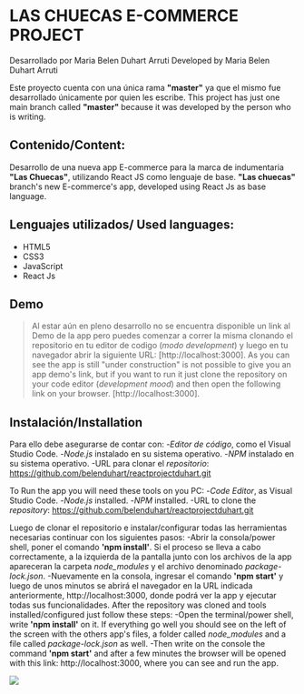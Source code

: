 # LAS CHUECAS E-COMMERCE PROJECT

Desarrollado por Maria Belen Duhart Arruti
Developed by Maria Belen Duhart Arruti

Este proyecto cuenta con una única rama **"master"** ya que el mismo fue desarrollado únicamente por quien les escribe.
This project has just one main branch called **"master"** because it was developed by the person who is writing.

## Contenido/Content:
Desarrollo de una nueva app E-commerce para la marca  de indumentaria **"Las Chuecas"**, utilizando React JS como lenguaje de base.
**"Las chuecas"** branch's new E-commerce's app, developed using React Js as base language.

## Lenguajes utilizados/ Used languages:
 + HTML5
 + CSS3
 + JavaScript
 + React Js

## Demo
> Al estar aún en pleno desarrollo no se encuentra disponible un link al Demo de la app pero puedes comenzar a correr la misma clonando el repositorio en tu editor de codigo (_modo development_) y luego en tu navegador abrir la siguiente URL: 
[http://localhost:3000].
As you can see the app is still "under construction" is not possible to give you an app demo's link, but if you want to run it just clone the repository on your code editor (_development mood_) and then open the following link on your browser. [http://localhost:3000].

## Instalación/Installation
Para ello debe asegurarse de contar con:
-_Editor de código_, como el Visual Studio Code.
-_Node.js_ instalado en su sistema operativo.
-_NPM_ instalado en su sistema operativo.
-URL para clonar el _repositorio_: https://github.com/belenduhart/reactprojectduhart.git

To Run the app you will need these tools on you PC:
-_Code Editor_, as Visual Studio Code.
-_Node.js_ installed.
-_NPM_ installed.
-URL to clone the _repository_:  https://github.com/belenduhart/reactprojectduhart.git


Luego de clonar el repositorio e instalar/configurar todas las herramientas necesarias continuar con los siguientes pasos:
-Abrir la consola/power shell, poner el comando **'npm install'**. Si el proceso se lleva a cabo correctamente, a la izquierda de la pantalla junto con los archivos de la app apareceran la carpeta _node_modules_ y el archivo denominado _package-lock.json_.
-Nuevamente en la consola, ingresar el comando **'npm start'** y luego de unos minutos se abrirá el navegador en la URL indicada anteriormente, http://localhost:3000, donde podrá ver la app y ejecutar todas sus funcionalidades.
After the repository was cloned and tools installed/configured just follow these steps:
-Open the terminal/power shell, write **'npm install'** on it. If everything go well you should see on the left of the screen with the others app's files, a folder called _node_modules_ and a file called _package-lock.json_ as well.
-Then write on the console the command **'npm start'** and after a few minutes the browser will be opened with this link: http://localhost:3000, where you can see and run the app.


<img src="https://i.ibb.co/99D5TBc/chueks.png">
          
        
